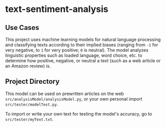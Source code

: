 # text-sentiment-analysis

## Use Cases
This project uses machine learning models for natural language processing and classifying texts according to their implied biases (ranging from ```-1``` for very negative, to ```1``` for very positive; ```0``` is neutral). The model analyzes linguistic properties such as loaded language, word choice, etc. to determine how positive, negative, or neutral a text (such as a web article or an Amazon review) is.

## Project Directory
This model can be used on prewritten articles on the web ```src/analysisModel/analysisModel.py```, or your own personal import ```src/tester/modelTest.py```. 

To import or write your own text for testing the model's accuracy, go to ```src/tester/myText.txt```.
